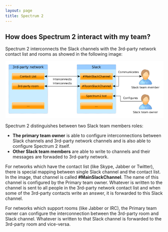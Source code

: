 ```yaml
---
layout: page
title: Spectrum 2
---
```




## How does Spectrum 2 interact with my team?

Spectrum 2 interconnects the Slack channels with the 3rd-party network contact list and rooms as showed in the following image:

![Spectrum 2 Slack workflow](workflow.png)

Spectrum 2 distinguishes between two Slack team members roles:

* **The primary team owner** is able to configure interconnections between Slack channels and 3rd-party network channels and is also able to configure Spectrum 2 itself.
* **Other Slack team members** are able to write to channels and their messages are forwaded to 3rd-party network.

For networks which have the contact list (like Skype, Jabber or Twitter), there is special mapping between single Slack channel and the contact list. In the image, that channel is called **#MainSlackChannel**. The name of this channel is configured by the Primary team owner. Whatever is written to the channel is sent to all people in the 3rd-party network contact list and when some of the 3rd-party contacts write an answer, it is forwarded to this Slack channel.

For networks which support rooms (like Jabber or IRC), the Primary team owner can configure the interconnection between the 3rd-party room and Slack channel. Whatever is written to that Slack channel is forwarded to the 3rd-party room and vice-versa.
